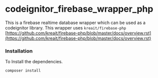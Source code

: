 # codeignitor_firebase_wrapper_php
This is a firebase realtime database wrapper which can be used as a codeignitor library.
This wrapper uses `kreait/firebase-php`
[https://github.com/kreait/firebase-php/blob/master/docs/overview.rst](https://github.com/kreait/firebase-php/blob/master/docs/overview.rst)
### Installation

To Install the dependencies.
```sh
composer install
```
